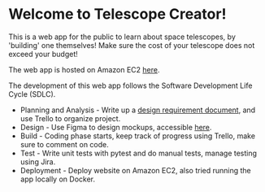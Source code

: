 # Welcome to Telescope Creator!

This is a web app for the public to learn about space telescopes, by 'building' one themselves! Make sure the cost of your telescope does not exceed your budget!

The web app is hosted on Amazon EC2 [here](http://ec2-54-221-110-95.compute-1.amazonaws.com/).

The development of this web app follows the Software Development Life Cycle (SDLC).

- Planning and Analysis - Write up a [design requirement document](design_requirement.docx), and use Trello to organize project.
- Design - Use Figma to design mockups, accessible [here](https://www.figma.com/file/hPHpn9HBrmu5F9uhcalZZe/telescopes?type=design&node-id=0%3A1&mode=design&t=SSOZiY3Z2OCCLuZt-1).
- Build - Coding phase starts, keep track of progress using Trello, make sure to comment on code.
- Test - Write unit tests with pytest and do manual tests, manage testing using Jira.
- Deployment - Deploy website on Amazon EC2, also tried running the app locally on Docker.
